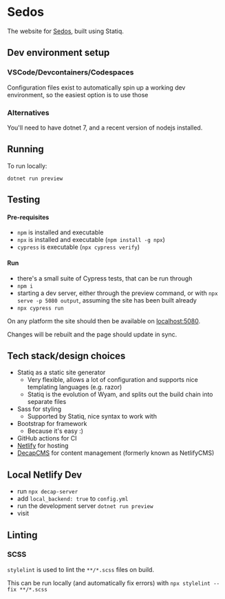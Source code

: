 # Sedos

The website for [Sedos](https://www.sedos.co.uk), built using Statiq.

## Dev environment setup

### VSCode/Devcontainers/Codespaces

Configuration files exist to automatically spin up a working dev environment, so the easiest option is to use those

### Alternatives

You'll need to have dotnet 7, and a recent version of nodejs installed.

## Running

To run locally:

```shell
dotnet run preview
```

## Testing

#### Pre-requisites
- `npm` is installed and executable
- `npx` is installed and executable (`npm install -g npx`)
- `cypress` is executable (`npx cypress verify`)

#### Run
- there's a small suite of Cypress tests, that can be run through
- `npm i`
- starting a dev server, either through the preview command, or with `npx serve -p 5080 output`, assuming the site has been built already
- `npx cypress run`

On any platform the site should then be available on [localhost:5080](http://localhost:5080).

Changes will be rebuilt and the page should update in sync.

## Tech stack/design choices

- Statiq as a static site generator
  - Very flexible, allows a lot of configuration and supports nice templating languages (e.g. razor)
  - Statiq is the evolution of Wyam, and splits out the build chain into separate files
- Sass for styling
  - Supported by Statiq, nice syntax to work with
- Bootstrap for framework
  - Because it's easy :)
- GitHub actions for CI
- [Netlify](https://www.netlify.com/) for hosting
- [DecapCMS](https://decapcms.org/) for content management (formerly known as NetlifyCMS)

## Local Netlify Dev

- run `npx decap-server`
- add `local_backend: true` to `config.yml`
- run the development server `dotnet run preview`
- visit [](http://localhost:5080/admin/#/)

## Linting

### SCSS

`stylelint` is used to lint the `**/*.scss` files on build.

This can be run locally (and automatically fix errors) with `npx stylelint --fix **/*.scss`
